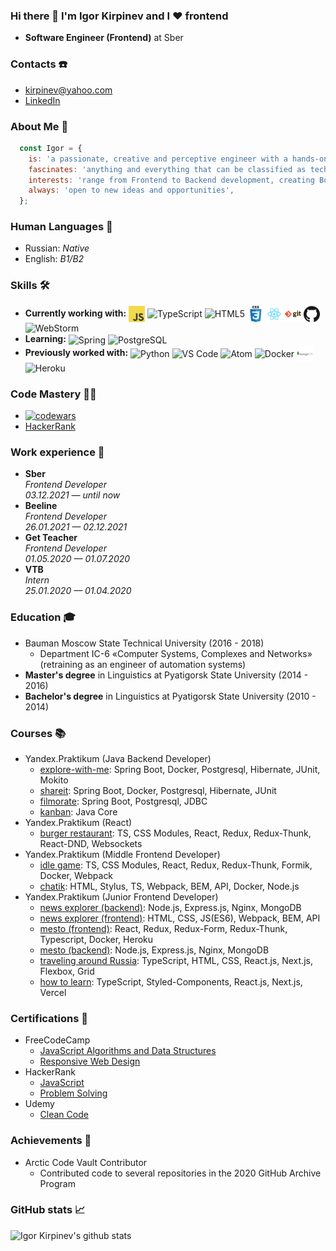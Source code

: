 ### Hi there 👋 I'm Igor Kirpinev and I ❤️ frontend
- **Software Engineer (Frontend)**  at Sber

### Contacts ☎️
- kirpinev@yahoo.com
- [LinkedIn](https://www.linkedin.com/in/kirpinevigor/)

### About Me 🧑
```javascript
  const Igor = {
    is: 'a passionate, creative and perceptive engineer with a hands-on approach to problem-solving',
    fascinates: 'anything and everything that can be classified as technology',
    interests: 'range from Frontend to Backend development, creating Bots or APIs',
    always: 'open to new ideas and opportunities',
  };
```

### Human Languages 🗿
- Russian: *Native*
- English: *B1/B2*

### Skills 🛠️
- **Currently working with:** 
  <img align="center" alt="JavaScript" width="26px" src="https://raw.githubusercontent.com/github/explore/80688e429a7d4ef2fca1e82350fe8e3517d3494d/topics/javascript/javascript.png" /> 
  <img align="center" alt="TypeScript" width="26px" src="https://www.bryntum.com/wp-content/uploads/2019/03/ts.png" />
  <img align="center" alt="HTML5" width="26px" src="https://upload.wikimedia.org/wikipedia/commons/thumb/6/61/HTML5_logo_and_wordmark.svg/1920px-HTML5_logo_and_wordmark.svg.png" />
  <img align="center" alt="CSS3" width="26px" src="https://raw.githubusercontent.com/github/explore/80688e429a7d4ef2fca1e82350fe8e3517d3494d/topics/css/css.png" />
  <img align="center" alt="React.js" width="26px" src="https://raw.githubusercontent.com/github/explore/80688e429a7d4ef2fca1e82350fe8e3517d3494d/topics/react/react.png" />
  <img align="center" alt="Git" width="26px" src="https://raw.githubusercontent.com/github/explore/80688e429a7d4ef2fca1e82350fe8e3517d3494d/topics/git/git.png" />
  <img align="center" alt="GitHub" width="26px" src="https://raw.githubusercontent.com/github/explore/78df643247d429f6cc873026c0622819ad797942/topics/github/github.png" />
  <img align="center" alt="WebStorm" width="26px" src="https://upload.wikimedia.org/wikipedia/commons/thumb/c/c0/WebStorm_Icon.svg/1920px-WebStorm_Icon.svg.png" />
- **Learning:**
  <img align="center" alt="Spring" width="40px" src="https://e7.pngegg.com/pngimages/931/804/png-clipart-spring-framework-software-framework-java-application-framework-web-framework-java-leaf-text.png" />
  <img align="center" alt="PostgreSQL" width="26px" src="https://upload.wikimedia.org/wikipedia/commons/2/29/Postgresql_elephant.svg" />
- **Previously worked with:**
  <img align="center" alt="Python" width="26px" src="https://img.utdstc.com/icon/c6f/36f/c6f36ff0735c528043bc1a3264f6ff828b2ed29f69e25ccdd78b8006133bcc7f:200" />
  <img align="center" alt="VS Code" width="26px" src="https://img.icons8.com/color/452/visual-studio-code-2019.png" />
  <img align="center" alt="Atom" width="26px" src="https://upload.wikimedia.org/wikipedia/commons/thumb/8/80/Atom_editor_logo.svg/1200px-Atom_editor_logo.svg.png" />
  <img align="center" alt="Docker" width="40px" src="https://upload.wikimedia.org/wikipedia/commons/thumb/4/4e/Docker_%28container_engine%29_logo.svg/1920px-Docker_%28container_engine%29_logo.svg.png" />
  <img align="center" alt="MongoDB" width="26px" src="https://raw.githubusercontent.com/github/explore/80688e429a7d4ef2fca1e82350fe8e3517d3494d/topics/mongodb/mongodb.png" />
  <img align="center" alt="Heroku" width="40px" src="https://upload.wikimedia.org/wikipedia/commons/thumb/e/ec/Heroku_logo.svg/1920px-Heroku_logo.svg.png" />

### Code Mastery 👨‍💻
- [![codewars](https://www.codewars.com/users/kirpinev/badges/small)](https://www.codewars.com/users/kirpinev) 
- [HackerRank](https://hackerrank.com/ikirpinev)

### Work experience 👔
- **Sber** <br/>
  *Frontend Developer* <br />
  *03.12.2021 — until now*
- **Beeline** <br/>
  *Frontend Developer* <br />
  *26.01.2021 — 02.12.2021*
- **Get Teacher** <br />
  *Frontend Developer* <br />
  *01.05.2020 — 01.07.2020*
- **VTB** <br />
  *Intern* <br />
  *25.01.2020 — 01.04.2020*

### Education 🎓
- Bauman Moscow State Technical University (2016 - 2018)
  - Department IC-6 «Computer Systems, Complexes and Networks» (retraining as an engineer of automation systems)
- **Master's degree** in Linguistics at Pyatigorsk State University (2014 - 2016)
-  **Bachelor's degree** in Linguistics at Pyatigorsk State University (2010 - 2014)

### Courses 📚
- Yandex.Praktikum (Java Backend Developer)
  - [explore-with-me](https://github.com/kirpinev/java-explore-with-me): Spring Boot, Docker, Postgresql, Hibernate, JUnit, Mokito
  - [shareit](https://github.com/kirpinev/java-shareit): Spring Boot, Docker, Postgresql, Hibernate, JUnit
  - [filmorate](https://github.com/kirpinev/java-filmorate): Spring Boot, Postgresql, JDBC
  - [kanban](https://github.com/kirpinev/java-kanban): Java Core
- Yandex.Praktikum (React)
  - [burger restaurant](https://github.com/kirpinev/burger): TS, CSS Modules, React, Redux, Redux-Thunk, React-DND, Websockets
- Yandex.Praktikum (Middle Frontend Developer)
  - [idle game](https://github.com/yandex-course-amsterdam/goty): TS, CSS Modules, React, Redux, Redux-Thunk, Formik, Docker, Webpack
  - [chatik](https://github.com/kirpinev/chatik): HTML, Stylus, TS, Webpack, BEM, API, Docker, Node.js
- Yandex.Praktikum (Junior Frontend Developer)
  - [news explorer (backend)](https://github.com/kirpinev/api-news-explorer): Node.js, Express.js, Nginx, MongoDB
  - [news explorer (frontend)](https://github.com/kirpinev/news-explorer): HTML, CSS, JS(ES6), Webpack, BEM, API
  - [mesto (frontend)](https://github.com/kirpinev/mesto): React, Redux, Redux-Form, Redux-Thunk, Typescript, Docker, Heroku
  - [mesto (backend)](https://github.com/kirpinev/api-mesto): Node.js, Express.js, Nginx, MongoDB
  - [traveling around Russia](https://github.com/kirpinev/Travel-around-Russia): TypeScript, HTML, CSS, React.js, Next.js, Flexbox, Grid
  - [how to learn](https://github.com/kirpinev/How-to-learn): TypeScript, Styled-Components, React.js, Next.js, Vercel

### Certifications 📜
- FreeCodeCamp
  - [JavaScript Algorithms and Data Structures](https://www.freecodecamp.org/certification/fcc99317880-0baa-4b81-ab95-45a27cbd6de7/javascript-algorithms-and-data-structures)
  - [Responsive Web Design](https://www.freecodecamp.org/certification/fcc99317880-0baa-4b81-ab95-45a27cbd6de7/responsive-web-design)
- HackerRank
  - [JavaScript](https://www.hackerrank.com/certificates/2456dcdd3c37)
  - [Problem Solving](https://www.hackerrank.com/certificates/7ed2357bc15a)
- Udemy
  - [Clean Code](https://udemy-certificate.s3.amazonaws.com/image/UC-f8fe058c-f64b-41d3-8711-7641db5d9fe7.jpg)
  
### Achievements 🎉
- Arctic Code Vault Contributor
  - Contributed code to several repositories in the 2020 GitHub Archive Program

### GitHub stats 📈
![Igor Kirpinev's github stats](https://github-readme-stats.vercel.app/api?username=kirpinev&show_icons=true&theme=white)
